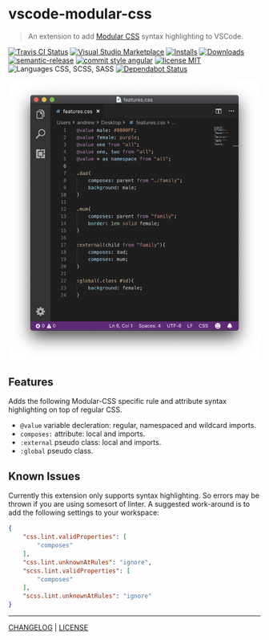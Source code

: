 # vscode-modular-css

> An extension to add [Modular CSS](https://github.com/tivac/modular-css) syntax highlighting to VSCode.

[![Travis CI Status][actions-badge]][actions-link]
[![Visual Studio Marketplace][vscode-badge]][vscode-link]
[![Installs][installs-badge]][installs-link]
[![Downloads][downloads-badge]][downloads-link]
[![semantic-release][semantic-release-badge]][semantic-release-link]
[![commit style angular][commit-style-badge]][commit-style-link]
[![license MIT][license-badge]][license-link]
![Languages CSS, SCSS, SASS][languages-badge]
[![Dependabot Status][dependabot-badge]][dependabot-link]


![VSCode Window showing the plugin in action](/highlighting.png)

## Features
Adds the following Modular-CSS specific rule and attribute syntax highlighting on top of regular CSS.
* `@value` variable decleration: regular, namespaced and wildcard imports.
* `composes:` attribute: local and imports.
* `:external` pseudo class: local and imports.
* `:global` pseudo class.

## Known Issues
Currently this extension only supports syntax highlighting. So errors may be thrown if you are using somesort of linter.
A suggested work-around is to add the following settings to your workspace:
```json
{
    "css.lint.validProperties": [
        "composes"
    ],
    "css.lint.unknownAtRules": "ignore",
    "scss.lint.validProperties": [
        "composes"
    ],
    "scss.lint.unknownAtRules": "ignore"
}
```

---
[CHANGELOG](/CHANGELOG.md) | [LICENSE](/LICENSE)

[actions-badge]: https://flat.badgen.net/github/status/AndrewLeedham/vscode-modular-css/master/Github%20Actions
[actions-link]: https://github.com/AndrewLeedham/vscode-modular-css/actions
[vscode-badge]: https://flat.badgen.net/vs-marketplace/v/andrewleedham.vscode-modular-css?color=cyan
[vscode-link]: https://marketplace.visualstudio.com/items?itemName=andrewleedham.vscode-modular-css
[installs-badge]: https://flat.badgen.net/vs-marketplace/i/andrewleedham.vscode-modular-css?color=blue
[installs-link]: https://marketplace.visualstudio.com/items?itemName=andrewleedham.vscode-modular-css
[downloads-badge]: https://flat.badgen.net/vs-marketplace/d/andrewleedham.vscode-modular-css?color=purple
[downloads-link]: https://marketplace.visualstudio.com/items?itemName=andrewleedham.vscode-modular-css
[semantic-release-badge]: https://flat.badgen.net/badge/%20%20%F0%9F%93%A6%F0%9F%9A%80/semantic%20release/e10079
[semantic-release-link]: https://github.com/semantic-release/semantic-release
[commit-style-badge]: https://flat.badgen.net/badge/commit%20style/angular/red
[commit-style-link]: https://github.com/angular/angular.js/blob/master/DEVELOPERS.md#-git-commit-guidelines
[license-badge]: https://flat.badgen.net/badge/license/MIT/orange
[license-link]: ./LICENSE
[languages-badge]: https://flat.badgen.net/badge/languages/css,scss,sass/yellow?list=1
[dependabot-badge]: https://flat.badgen.net/dependabot/AndrewLeedham/vscode-modular-css?icon=dependabot
[dependabot-link]: https://dependabot.com
